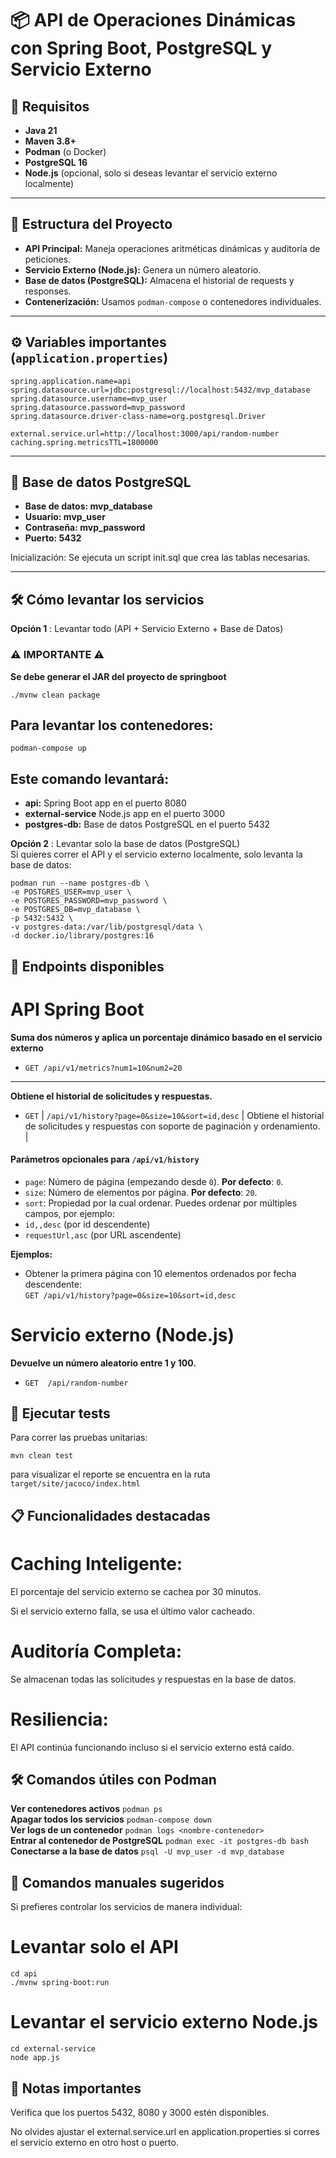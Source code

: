 # 📦 API de Operaciones Dinámicas con Spring Boot, PostgreSQL y Servicio Externo

## 🚀 Requisitos

- **Java 21**
- **Maven 3.8+**
- **Podman** (o Docker)
- **PostgreSQL 16**
- **Node.js** (opcional, solo si deseas levantar el servicio externo localmente)

---

## 📂 Estructura del Proyecto

- **API Principal:** Maneja operaciones aritméticas dinámicas y auditoría de peticiones.
- **Servicio Externo (Node.js):** Genera un número aleatorio.
- **Base de datos (PostgreSQL):** Almacena el historial de requests y responses.
- **Contenerización:** Usamos `podman-compose` o contenedores individuales.

---

## ⚙️ Variables importantes (`application.properties`)

```properties
spring.application.name=api
spring.datasource.url=jdbc:postgresql://localhost:5432/mvp_database
spring.datasource.username=mvp_user
spring.datasource.password=mvp_password
spring.datasource.driver-class-name=org.postgresql.Driver

external.service.url=http://localhost:3000/api/random-number
caching.spring.metricsTTL=1800000
```

---

## 🐘 Base de datos PostgreSQL

- **Base de datos: mvp_database**
- **Usuario: mvp_user**
- **Contraseña: mvp_password**
- **Puerto: 5432**

Inicialización: Se ejecuta un script init.sql que crea las tablas necesarias.

---

## 🛠️ Cómo levantar los servicios
**Opción 1** : Levantar todo (API + Servicio Externo + Base de Datos)

### ⚠️ IMPORTANTE ⚠️ ###
**Se debe generar el JAR del proyecto de springboot**  
```
./mvnw clean package
```
## Para levantar los contenedores: ##

```
podman-compose up
```
## Este comando levantará: ##
- **api:** Spring Boot app en el puerto 8080  
- **external-service** Node.js app en el puerto 3000  
- **postgres-db:** Base de datos PostgreSQL en el puerto 5432  


**Opción 2** : Levantar solo la base de datos (PostgreSQL)  
Si quieres correr el API y el servicio externo localmente, solo levanta la base de datos:

```
podman run --name postgres-db \
-e POSTGRES_USER=mvp_user \
-e POSTGRES_PASSWORD=mvp_password \
-e POSTGRES_DB=mvp_database \
-p 5432:5432 \
-v postgres-data:/var/lib/postgresql/data \
-d docker.io/library/postgres:16
```

## 📡 Endpoints disponibles
# API Spring Boot

**Suma dos números y aplica un porcentaje dinámico basado en el servicio externo**
- `GET /api/v1/metrics?num1=10&num2=20` 

---

**Obtiene el historial de solicitudes y respuestas.**
- `GET` | `/api/v1/history?page=0&size=10&sort=id,desc`  | Obtiene el historial de solicitudes y respuestas con soporte de paginación y ordenamiento. |

#### Parámetros opcionales para `/api/v1/history`

- `page`: Número de página (empezando desde `0`). **Por defecto**: `0`.
- `size`: Número de elementos por página. **Por defecto**: `20`.
- `sort`: Propiedad por la cual ordenar. Puedes ordenar por múltiples campos, por ejemplo:
- `id,,desc` (por id descendente)
- `requestUrl,asc` (por URL ascendente)

**Ejemplos:**

- Obtener la primera página con 10 elementos ordenados por fecha descendente:  
  ``` GET /api/v1/history?page=0&size=10&sort=id,desc ```

# Servicio externo (Node.js)

**Devuelve un número aleatorio entre 1 y 100.**
- `GET	/api/random-number` 

## 🧪 Ejecutar tests
Para correr las pruebas unitarias:

```
mvn clean test
```

para visualizar el reporte se encuentra en la ruta
``` target/site/jacoco/index.html ```


## 📋 Funcionalidades destacadas
# Caching Inteligente:

El porcentaje del servicio externo se cachea por 30 minutos.

Si el servicio externo falla, se usa el último valor cacheado.

# Auditoría Completa:

Se almacenan todas las solicitudes y respuestas en la base de datos.

# Resiliencia:

El API continúa funcionando incluso si el servicio externo está caído.

## 🛠️ Comandos útiles con Podman

**Ver contenedores activos**	```podman ps```  
**Apagar todos los servicios**	```podman-compose down```  
**Ver logs de un contenedor**	```podman logs <nombre-contenedor>```  
**Entrar al contenedor de PostgreSQL**	```podman exec -it postgres-db bash```  
**Conectarse a la base de datos**	```psql -U mvp_user -d mvp_database```  

## 🧹 Comandos manuales sugeridos
Si prefieres controlar los servicios de manera individual:

# Levantar solo el API
```
cd api
./mvnw spring-boot:run
```

# Levantar el servicio externo Node.js
```
cd external-service
node app.js
```

## 📢 Notas importantes
Verifica que los puertos 5432, 8080 y 3000 estén disponibles.

No olvides ajustar el external.service.url en application.properties si corres el servicio externo en otro host o puerto.